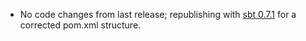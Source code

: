 * No code changes from last release; republishing with [sbt 0.7.1][sbt] for a corrected pom.xml structure.

[sbt]: http://implicit.ly/simple-build-tool-071